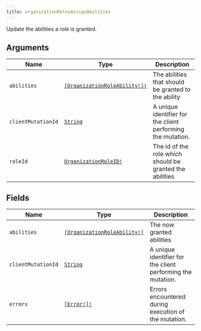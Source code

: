 ```yaml
---
title: organizationRolesAssignAbilities
---
```


Update the abilities a role is granted.

## Arguments

| Name | Type | Description |
|------|------|-------------|
| `abilities` | [`[OrganizationRoleAbility!]!`](../enum/organizationroleability.md) | The abilities that should be granted to the ability |
| `clientMutationId` | [`String`](../scalar/string.md) | A unique identifier for the client performing the mutation. |
| `roleId` | [`OrganizationRoleID!`](../scalar/organizationroleid.md) | The id of the role which should be granted the abilities |

## Fields

| Name | Type | Description |
|------|------|-------------|
| `abilities` | [`[OrganizationRoleAbility!]`](../enum/organizationroleability.md) | The now granted abilities |
| `clientMutationId` | [`String`](../scalar/string.md) | A unique identifier for the client performing the mutation. |
| `errors` | [`[Error!]!`](../union/error.md) | Errors encountered during execution of the mutation. |
